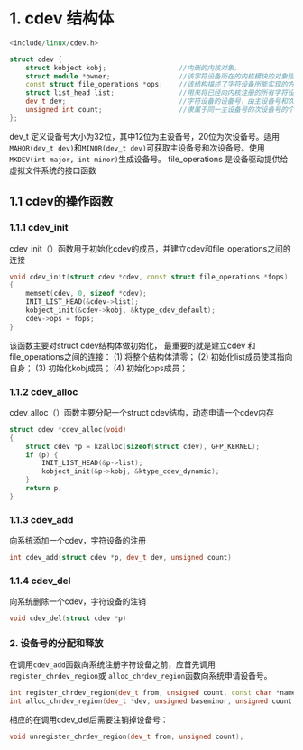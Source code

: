 # 1. cdev 结构体
```c++
<include/linux/cdev.h>

struct cdev { 
    struct kobject kobj;                  //内嵌的内核对象.
    struct module *owner;                 //该字符设备所在的内核模块的对象指针.
    const struct file_operations *ops;    //该结构描述了字符设备所能实现的方法，是极为关键的一个结构体.
    struct list_head list;                //用来将已经向内核注册的所有字符设备形成链表.
    dev_t dev;                            //字符设备的设备号，由主设备号和次设备号构成.
    unsigned int count;                   //隶属于同一主设备号的次设备号的个数.
};
```
dev_t 定义设备号大小为32位，其中12位为主设备号，20位为次设备号。适用`MAHOR(dev_t dev)`和`MINOR(dev_t dev)`可获取主设备号和次设备号。使用 `MKDEV(int major, int minor)`生成设备号。
file_operations 是设备驱动提供给虚拟文件系统的接口函数

## 1.1 cdev的操作函数
### 1.1.1 cdev_init
cdev_init（）函数用于初始化cdev的成员，并建立cdev和file_operations之间的连接
```c++
void cdev_init(struct cdev *cdev, const struct file_operations *fops)
{
    memset(cdev, 0, sizeof *cdev);
    INIT_LIST_HEAD(&cdev->list);
    kobject_init(&cdev->kobj, &ktype_cdev_default);
    cdev->ops = fops;
}
```
该函数主要对struct cdev结构体做初始化， 最重要的就是建立cdev 和 file_operations之间的连接：
(1) 将整个结构体清零；
(2) 初始化list成员使其指向自身；
(3) 初始化kobj成员；
(4) 初始化ops成员；

### 1.1.2 cdev_alloc
cdev_alloc（）函数主要分配一个struct cdev结构，动态申请一个cdev内存
```c++
struct cdev *cdev_alloc(void)
{
    struct cdev *p = kzalloc(sizeof(struct cdev), GFP_KERNEL);
    if (p) {
        INIT_LIST_HEAD(&p->list);
        kobject_init(&p->kobj, &ktype_cdev_dynamic);
    }
    return p;
}
```

### 1.1.3 cdev_add
向系统添加一个cdev，字符设备的注册
```c++
int cdev_add(struct cdev *p, dev_t dev, unsigned count)
```
### 1.1.4 cdev_del
向系统删除一个cdev，字符设备的注销
```c++
void cdev_del(struct cdev *p)
```
### 2. 设备号的分配和释放
在调用`cdev_add`函数向系统注册字符设备之前，应首先调用`register_chrdev_region`或 `alloc_chrdev_region`函数向系统申请设备号。

```c++
int register_chrdev_region(dev_t from, unsigned count, const char *name); //向系统注册已知设备号
int alloc_chrdev_region(dev_t *dev, unsigned baseminor, unsigned count, const char *name);//向系统申请设备号
```
相应的在调用cdev_del后需要注销掉设备号：
```c++
void unregister_chrdev_region(dev_t from, unsigned count);
```